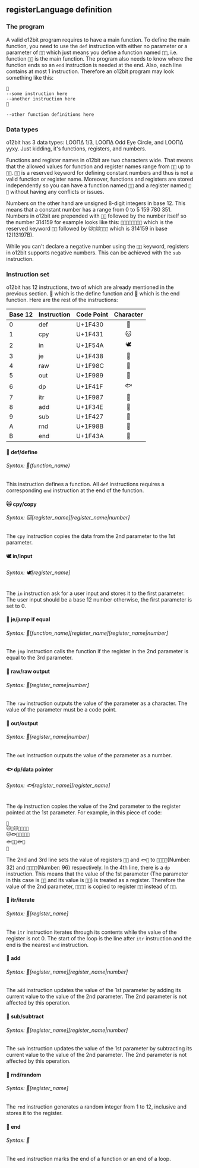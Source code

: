 registerLanguage definition
---

### The program

A valid o12bit program requires to have a main function. To define the main function, you need to use the `def` instruction with either no parameter or a parameter of `🐰🐰` which just means you define a function named `🐰🐰`, i.e. function `🐰🐰` is the main function. The program also needs to know where the function ends so an `end` instruction is needed at the end. Also, each line contains at most 1 instruction. Therefore an o12bit program may look something like this:

```
🐰
--some instruction here
--another instruction here
🐺

--other function definitions here
```

### Data types

o12bit has 3 data types: LOOΠΔ 1/3, LOOΠΔ Odd Eye Circle, and LOOΠΔ yyxy. Just kidding, it's functions, registers, and numbers.

Functions and register names in o12bit are two characters wide. That means that the allowed values for function and register names range from `🐰🐰` up to `🐺🦋`. `🐺🐺` is a reserved keyword for defining constant numbers and thus is not a valid function or register name. Moreover, functions and registers are stored independently so you can have a function named `🐰🐰` and a register named `🐰🐰` without having any conflicts or issues.

Numbers on the other hand are unsigned 8-digit integers in base 12. This means that a constant number has a range from 0 to 5 159 780 351. Numbers in o12bit are prepended with `🐺🐺` followed by the number itself so the number 314159 for example looks like this: `🐺🐺🐱🐸🐱🐧🦇🐺` which is the reserved keyword `🐺🐺` followed by `🐱🐸🐱🐧🦇🐺` which is 314159 in base 12(13197B).

While you can't declare a negative number using the `🐺🐺` keyword, registers in o12bit supports negative numbers. This can be achieved with the `sub` instruction.

### Instruction set

o12bit has 12 instructions, two of which are already mentioned in the previous section. 🐰 which is the define function and 🐺 which is the end function. Here are the rest of the instructions:

Base 12 | Instruction | Code Point | Character
:------- |:----------- |:---------- |:---------:
0       | def         |  U+1F430   | 🐰
1       | cpy         |  U+1F431   | 🐱
2       | in          |  U+1F54A   | 🕊
3       | je          |  U+1F438   | 🐸
4       | raw         |  U+1F98C   | 🦌
5       | out         |  U+1F989   | 🦉
6       | dp          |  U+1F41F   | 🐟
7       | itr         |  U+1F987   | 🦇
8       | add         |  U+1F34E   | 🍎
9       | sub         |  U+1F427   | 🐧
A       | rnd         |  U+1F98B   | 🦋
B       | end         |  U+1F43A   | 🐺

#### 🐰 def/define

###### Syntax: 🐰(function_name)

This instruction defines a function. All `def` instructions requires a corresponding `end` instruction at the end of the function.

#### 🐱 cpy/copy

###### Syntax: 🐱[register_name][register_name|number]

The `cpy` instruction copies the data from the 2nd parameter to the 1st parameter.

#### 🕊 in/input

###### Syntax: 🕊[register_name]

The `in` instruction ask for a user input and stores it to the first parameter. The user input should be a base 12 number otherwise, the first parameter is set to 0.

#### 🐸 je/jump if equal

###### Syntax: 🐸[function_name][register_name][register_name|number]

The `jmp` instruction calls the function if the register in the 2nd parameter is equal to the 3rd parameter.

#### 🦌 raw/raw output

###### Syntax: 🦌[register_name|number]

The `raw` instruction outputs the value of the parameter as a character. The value of the parameter must be a code point.

#### 🦌 out/output

###### Syntax: 🦉[register_name|number]

The `out` instruction outputs the value of the parameter as a number.


#### 🐟 dp/data pointer

###### Syntax: 🐟[register_name][register_name]

The `dp` instruction copies the value of the 2nd parameter to the register pointed at the 1st parameter. For example, in this piece of code:

```
🐰
🐱🐰🐱🐺🐺🦉🦉
🐱🐟🦉🐺🐺🍎🐰
🐟🐰🐱🐟🦉
🐺
```

The 2nd and 3rd line sets the value of registers `🐰🐱` and `🐟🦉` to `🐺🐺🦉🦉`(Number: 32) and `🐺🐺🍎🐰`(Number: 96) respectively. In the 4th line, there is a `dp` instruction. This means that the value of the 1st parameter (The parameter in this case is `🐰🐱` and its value is `🦉🦉`) is treated as a register. Therefore the value of the 2nd parameter, `🐺🐺🍎🐰` is copied to register `🦉🦉` instead of `🐰🐱`.

#### 🦇 itr/iterate

###### Syntax: 🦇[register_name]

The `itr` instruction iterates through its contents while the value of the register is not 0. The start of the loop is the line after `itr` instruction and the end is the nearest `end` instruction.

#### 🍎 add

###### Syntax: 🍎[register_name][register_name|number]

The `add` instruction updates the value of the 1st parameter by adding its current value to the value of the 2nd parameter. The 2nd parameter is not affected by this operation.

#### 🐧 sub/subtract

###### Syntax: 🐧[register_name][register_name|number]

The `sub` instruction updates the value of the 1st parameter by subtracting its current value to the value of the 2nd parameter. The 2nd parameter is not affected by this operation.

#### 🦋 rnd/random

###### Syntax: 🦋[register_name]

The `rnd` instruction generates a random integer from 1 to 12, inclusive and stores it to the register.

#### 🐺 end

###### Syntax: 🐺

The `end` instruction marks the end of a function or an end of a loop.
